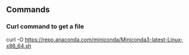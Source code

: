 ## Commands

### Curl command to get a file

curl -O https://repo.anaconda.com/miniconda/Miniconda3-latest-Linux-x86_64.sh
